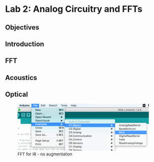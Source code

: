 
# Lab 2: Analog Circuitry and FFTs

## Objectives

## Introduction


## FFT

## Acoustics


## Optical




<figure>
    <img src="https://raw.githubusercontent.com/PBC48/ECE-3400-Fall-2018/master/docs/images/blinkAccessScreenshot.png" width="800"/>
    <font size="2">
    <figcaption> FFT for IR - no augmentation
    </figcaption>
    </font>
</figure>